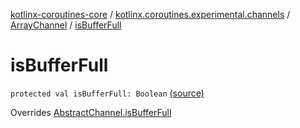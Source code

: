 [kotlinx-coroutines-core](../../index.md) / [kotlinx.coroutines.experimental.channels](../index.md) / [ArrayChannel](index.md) / [isBufferFull](.)

# isBufferFull

`protected val isBufferFull: Boolean` [(source)](http://github.com/kotlin/kotlinx.coroutines/tree/master/kotlinx-coroutines-core/src/main/kotlin/kotlinx/coroutines/experimental/channels/ArrayChannel.kt#L47)

Overrides [AbstractChannel.isBufferFull](../-abstract-channel/is-buffer-full.md)

